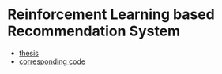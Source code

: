 # Reinforcement Learning based Recommendation System 

- [thesis](./Grishanov2020Thesis.pdf)
- [corresponding code](https://github.com/shashist/recsys-rl)

